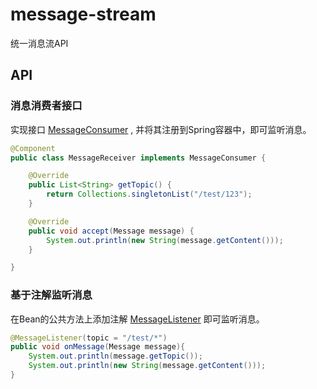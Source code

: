 # message-stream
统一消息流API

## API

### 消息消费者接口

实现接口 [MessageConsumer](./message-stream-api/src/main/java/tech/guyi/component/message/stream/api/consumer/MessageConsumer.java) , 并将其注册到Spring容器中，即可监听消息。

``` java
@Component
public class MessageReceiver implements MessageConsumer {

    @Override
    public List<String> getTopic() {
        return Collections.singletonList("/test/123");
    }

    @Override
    public void accept(Message message) {
        System.out.println(new String(message.getContent()));
    }

}
```

### 基于注解监听消息

在Bean的公共方法上添加注解 [MessageListener](message-stream-api/src/main/java/tech/guyi/component/message/stream/api/annotation/MessageListener.java) 即可监听消息。

``` java
@MessageListener(topic = "/test/*")
public void onMessage(Message message){
    System.out.println(message.getTopic());
    System.out.println(new String(message.getContent()));
}
```
